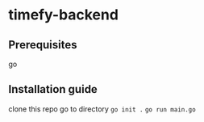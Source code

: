 # timefy-backend

## Prerequisites
go

## Installation guide
clone this repo
go to directory
`go init .`
`go run main.go`